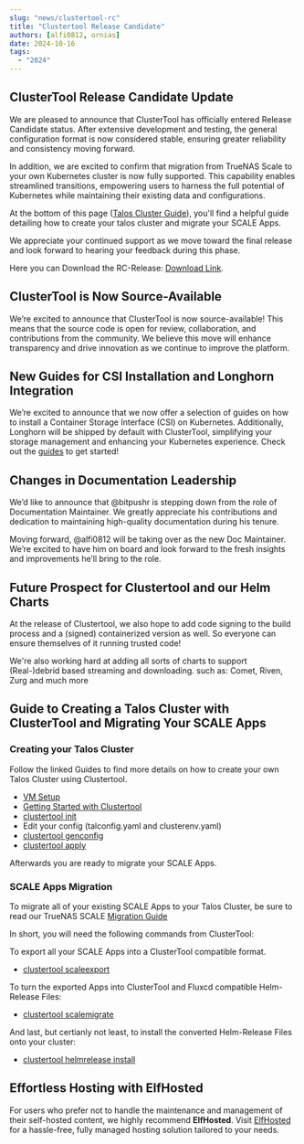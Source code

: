```yaml
---
slug: "news/clustertool-rc"
title: "Clustertool Release Candidate"
authors: [alfi0812, ornias]
date: 2024-10-16
tags:
  - "2024"
---
```


## ClusterTool Release Candidate Update

We are pleased to announce that ClusterTool has officially entered Release Candidate status.
After extensive development and testing, the general configuration format is now considered stable,
ensuring greater reliability and consistency moving forward.

In addition, we are excited to confirm that migration from TrueNAS Scale to your own Kubernetes cluster is now fully supported.
This capability enables streamlined transitions,
empowering users to harness the full potential of Kubernetes while maintaining their existing data and configurations.

At the bottom of this page ([Talos Cluster Guide](#guide-to-creating-a-talos-cluster-with-clustertool-and-migrating-your-scale-apps)),
you'll find a helpful guide detailing how to create your talos cluster and migrate your SCALE Apps.

We appreciate your continued support as we move toward the final release and look forward to hearing your feedback during this phase.

Here you can Download the RC-Release: [Download Link](https://github.com/truecharts/public/releases).

## ClusterTool is Now Source-Available

We’re excited to announce that ClusterTool is now source-available!
This means that the source code is open for review, collaboration, and contributions from the community.
We believe this move will enhance transparency and drive innovation as we continue to improve the platform.

## New Guides for CSI Installation and Longhorn Integration

We’re excited to announce that we now offer a selection of guides on how to install a Container Storage Interface (CSI) on Kubernetes.
Additionally, Longhorn will be shipped by default with ClusterTool, simplifying your storage management and enhancing your Kubernetes experience.
Check out the [guides](/clustertool/csi/) to get started!

## Changes in Documentation Leadership

We’d like to announce that @bitpushr is stepping down from the role of Documentation Maintainer.
We greatly appreciate his contributions and dedication to maintaining high-quality documentation during his tenure.

Moving forward, @alfi0812 will be taking over as the new Doc Maintainer.
We’re excited to have him on board and look forward to the fresh insights and improvements he’ll bring to the role.

## Future Prospect for Clustertool and our Helm Charts

At the release of Clustertool, we also hope to add code signing to the build process and a (signed) containerized version as well.
So everyone can ensure themselves of it running trusted code!

We're also working hard at adding all sorts of charts to support (Real-)debrid based streaming and downloading. such as: Comet, Riven, Zurg and much more

## Guide to Creating a Talos Cluster with ClusterTool and Migrating Your SCALE Apps

### Creating your Talos Cluster

Follow the linked Guides to find more details on how to create your own Talos Cluster using Clustertool.

- [VM Setup](/clustertool/general/systemrequirements)
- [Getting Started with Clustertool](/clustertool/getting-started/)
- [clustertool init](/clustertool/commands/init/)
- Edit your config (talconfig.yaml and clusterenv.yaml)
- [clustertool genconfig](/clustertool/commands/genconfig/)
- [clustertool apply](/clustertool/commands/apply/)

Afterwards you are ready to migrate your SCALE Apps.

### SCALE Apps Migration

To migrate all of your existing SCALE Apps to your Talos Cluster, be sure to read our TrueNAS SCALE [Migration Guide](/clustertool/migrations/scale/)

In short, you will need the following commands from ClusterTool:

To export all your SCALE Apps into a ClusterTool compatible format.

- [clustertool scaleexport](/clustertool/commands/scale/export)

To turn the exported Apps into ClusterTool and Fluxcd compatible Helm-Release Files:

- [clustertool scalemigrate](clustertool/commands/scale/migrate/)

And last, but certianly not least, to install the converted Helm-Release Files onto your cluster:

- [clustertool helmrelease install](/clustertool/commands/helmrelease/install/)



## Effortless Hosting with ElfHosted

For users who prefer not to handle the maintenance and management of their self-hosted content, we highly recommend **ElfHosted**.
Visit [ElfHosted](http://elfhosted.com/) for a hassle-free, fully managed hosting solution tailored to your needs.

